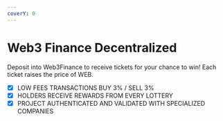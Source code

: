 ```yaml
---
coverY: 0
---
```


# Web3 Finance Decentralized



Deposit into Web3Finance to receive tickets for your chance to win! Each ticket raises the price of WEB.

* [x] LOW FEES TRANSACTIONS BUY 3% / SELL 3%
* [x] HOLDERS RECEIVE REWARDS FROM EVERY LOTTERY
* [x] PROJECT AUTHENTICATED AND VALIDATED WITH SPECIALIZED COMPANIES
